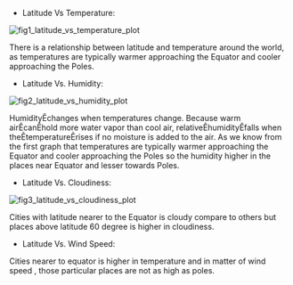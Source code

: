 * Latitude Vs Temperature:

![fig1_latitude_vs_temperature_plot](https://user-images.githubusercontent.com/41707119/46521837-dae14200-c84e-11e8-87c3-9eef70ab0576.png)



There is a relationship between latitude and temperature around the world, as temperatures are typically warmer approaching the Equator and cooler approaching the Poles.


* Latitude Vs. Humidity:

![fig2_latitude_vs_humidity_plot](https://user-images.githubusercontent.com/41707119/46521911-10862b00-c84f-11e8-8c69-b12103ae566e.png)

HumidityÊchanges when temperatures change. Because warm airÊcanÊhold more water vapor than cool air, relativeÊhumidityÊfalls when theÊtemperatureÊrises if no moisture is added to the air. As we know from the first graph that temperatures are typically warmer approaching the Equator and cooler approaching the Poles so the humidity higher in the places near Equator and lesser towards Poles.
* Latitude Vs. Cloudiness:

![fig3_latitude_vs_cloudiness_plot](https://user-images.githubusercontent.com/41707119/46521937-2c89cc80-c84f-11e8-9071-86001cc46a97.png)

Cities with latitude nearer to the Equator is cloudy compare to others but places above latitude 60 degree is higher in cloudiness.




* Latitude Vs. Wind Speed:



Cities nearer to equator is higher in temperature and in matter of wind speed , those particular places are not as high as poles.














